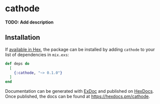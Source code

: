 # cathode

**TODO: Add description**

## Installation

If [available in Hex](https://hex.pm/docs/publish), the package can be installed
by adding `cathode` to your list of dependencies in `mix.exs`:

```elixir
def deps do
  [
    {:cathode, "~> 0.1.0"}
  ]
end
```

Documentation can be generated with [ExDoc](https://github.com/elixir-lang/ex_doc)
and published on [HexDocs](https://hexdocs.pm). Once published, the docs can
be found at <https://hexdocs.pm/cathode>.

